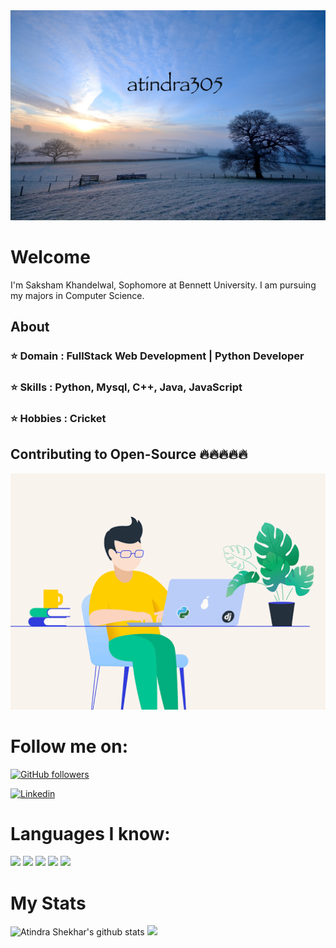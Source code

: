 <img src="https://github.com/atindra305/atindra305/blob/master/colin-watts-NZP1fIhUOpo-unsplash.jpg" alt="Hero image">


# Welcome
I'm Saksham Khandelwal, Sophomore at Bennett University. I am pursuing my majors in Computer Science.

## About 

### ⭐️  **Domain :** FullStack Web Development | Python Developer 
### ⭐️  **Skills :** Python, Mysql, C++, Java, JavaScript
### ⭐️  **Hobbies :** Cricket 


## Contributing to Open-Source 🔥🔥🔥🔥🔥

<img src="https://github.com/Sakshamkhandelwal123/Sakshamkhandelwal123/blob/main/gif.gif" alt="Coding">

# Follow me on:

[![GitHub followers](https://img.shields.io/github/followers/Sakshamkhandelwal123?label=Follow&style=plastic&logo=github&logoColor=white&color=brightGreen)](https://www.github.com/Sakshamkhandelwal123/)

[![Linkedin](https://img.shields.io/badge/Linkedin-Saksham_Khandelwal-blue?style=plastic-square&logo=Linkedin&logoColor=white&link=https://www.linkedin.com/in/saksham-khandelwal-82393a18b/)](https://www.linkedin.com/in/saksham-khandelwal-82393a18b/)

# Languages I know: 

![](https://img.shields.io/badge/Language-Java-green)
![](https://img.shields.io/badge/Language-Python-blue)
![](https://img.shields.io/badge/Language-C++-yellow)
![](https://img.shields.io/badge/Language-JavaScript-darkGreen)
![](https://img.shields.io/badge/Language-MySQL-red)


# My Stats


![Atindra Shekhar's github stats](https://github-readme-stats.vercel.app/api?username=atindra305&show_icons=true&theme=tokyonight)
![](https://github-readme-stats.anuraghazra1.vercel.app/api/top-langs/?username=atindra305&theme=tokyonight&hide_langs_below=1)
